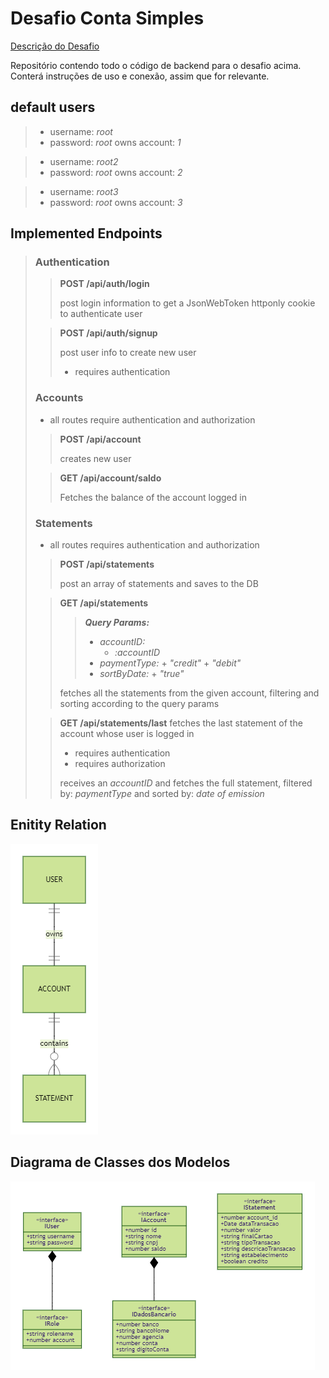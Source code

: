 # Desafio Conta Simples

[Descrição do Desafio](https://gitlab.com/desafio-conta-simples/developer#backend)

Repositório contendo todo o código de backend para o desafio acima.
Conterá instruções de uso e conexão, assim que for relevante.


## default users
> - username: *root*
> - password: *root*
> owns account: *1* 
  
> - username: *root2*
> - password: *root*
> owns account: *2*
  
> - username: *root3*
> - password: *root*
> owns account: *3*

  ## Implemented Endpoints
>  ### Authentication
>>
>>   **POST /api/auth/login**
>>  
>>  post login information to get a JsonWebToken httponly cookie to authenticate user
>
>> **POST /api/auth/signup**
>>  
>> post user info to create new user
>> - requires authentication
>
>  ### Accounts
> - all routes require authentication and authorization
>  
>> **POST /api/account**
>> 
>> creates new user
>
>> **GET /api/account/saldo**
>>  
>> Fetches the balance of the account logged in
>
> ### Statements
> - all routes requires authentication and authorization
>  
>> **POST /api/statements**
>> 
>> post an array of statements and saves to the DB
>  
>> **GET /api/statements**
>>> ***Query Params:***
>>> + *accountID:*
>>>     + *:accountID*
>>> + *paymentType:*
>>> 		+ *"credit"*
>>> 		+ *"debit"*
>>> + *sortByDate:*
>>> 		+ *"true"*
>>  
>> fetches all the statements from the given account, filtering and sorting according to the query params
>  
>> **GET /api/statements/last**
>> fetches the last statement of the account whose user is logged in
>> - requires authentication
>> - requires authorization
>>
>> receives an *accountID* and fetches the full statement, filtered by: *paymentType* and sorted by: *date of emission*

## Enitity Relation
![Entity Relation Diagram](/img/entity-relation.png)

## Diagrama de Classes dos Modelos
![Models Class Diagram](/img/model-ClassDiagram.png)